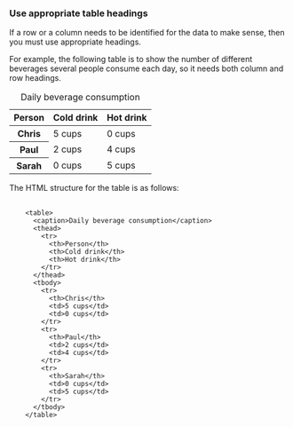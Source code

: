 ### Use appropriate table headings

If a row or a column needs to be identified for the data to make sense, then you must use appropriate headings.

For example, the following table is to show the number of different beverages several people consume each day, so it needs both column and row headings.

<table class="govuk-table">
  <caption class="govuk-table__caption">
    Daily beverage consumption
  </caption>
  <thead class="govuk-table__head">
    <tr class="govuk-table__row">
      <th scope="col" class="govuk-table__header">Person</th>
      <th scope="col" class="govuk-table__header">Cold drink</th>
      <th scope="col" class="govuk-table__header">Hot drink</th>
    </tr>
  </thead>
  <tbody>
    <tr>
      <th scope="row" class="govuk-table__header">Chris</th>
      <td class="govuk-table__cell">5 cups</td>
      <td class="govuk-table__cell">0 cups</td>
    </tr>
    <tr>
      <th scope="row" class="govuk-table__header">Paul</th>
      <td class="govuk-table__cell">2 cups</td>
      <td class="govuk-table__cell">4 cups</td>
    </tr>
    <tr>
      <th scope="row" class="govuk-table__header">Sarah</th>
      <td class="govuk-table__cell">0 cups</td>
      <td class="govuk-table__cell">5 cups</td>
    </tr>
  </tbody>
</table>

The HTML structure for the table is as follows:

<pre>
  <code class="html">
    &lt;table>
      &lt;caption>Daily beverage consumption&lt;/caption>
      &lt;thead>
        &lt;tr>
          &lt;th>Person&lt;/th>
          &lt;th>Cold drink&lt;/th>
          &lt;th>Hot drink&lt;/th>
        &lt;/tr>
      &lt;/thead>
      &lt;tbody>
        &lt;tr>
          &lt;th>Chris&lt;/th>
          &lt;td>5 cups&lt;/td>
          &lt;td>0 cups&lt;/td>
        &lt;/tr>
        &lt;tr>
          &lt;th>Paul&lt;/th>
          &lt;td>2 cups&lt;/td>
          &lt;td>4 cups&lt;/td>
        &lt;/tr>
        &lt;tr>
          &lt;th>Sarah&lt;/th>
          &lt;td>0 cups&lt;/td>
          &lt;td>5 cups&lt;/td>
        &lt;/tr>
      &lt;/tbody>
    &lt;/table>
  </code>
</pre>
